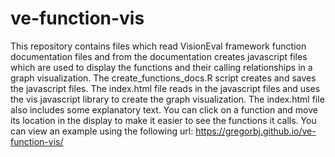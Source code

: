 # ve-function-vis
This repository contains files which read VisionEval framework function documentation files and from the documentation creates javascript files which are used to display the functions and their calling relationships in a graph visualization. The create_functions_docs.R script creates and saves the javascript files. The index.html file reads in the javascript files and uses the vis javascript library to create the graph visualization. The index.html file also includes some explanatory text. You can click on a function and move its location in the display to make it easier to see the functions it calls. You can view an example using the following url: https://gregorbj.github.io/ve-function-vis/
